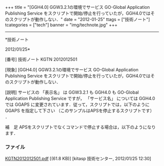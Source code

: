 ﻿+++
title = "[GGH4.0] GGW3.2.1の環境でサービス GO-Global Application Publishing Service をスクリプトで開始/停止を行っていたが，GGH4.0ではそのスクリプトが動作しない．"
date = "2012-01-25"
ttags = ["技術ノート"]
tcategories = ["tech"]
banner = "img/technote.jpg"
+++

-----------------------------------------------------------------------------------------------------------------------------

*技術ノート

2012/01/25*


[番号]
技術ノート KGTN 2012012501

[現象]
[GGH4.0] GGW3.2.1の環境でサービス GO-Global Application Publishing
Service
をスクリプトで開始/停止を行っていたが，GGH4.0ではそのスクリプトが動作しない．

[説明]
サービスの 「表示名」 は GGW3.2.1 も GGH4.0 も GO-Global Application
Publishing Service ですが， 「サービス名」 については GGH4.0 では GGAPS
に変更されています．従って，スクリプトでは，以下のように GGAPS
を指定して下さい （このサンプルはAPSを停止するスクリプトです） ．

補　足
APSをスクリプトでなくコマンドで停止する場合は，以下のようになります．


### ファイル

 
 


[KGTN2012012501.pdf](http://techreport.kitasp.net/attachments/download/810/KGTN2012012501.pdf)
 [(61.8 KB)] [kitasp 技術センター, 2012/01/25
12:30]


 


 

